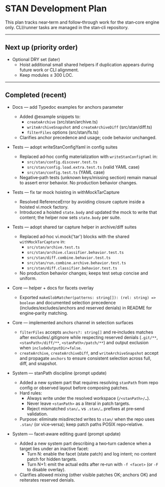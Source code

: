 # STAN Development Plan

This plan tracks near‑term and follow‑through work for the stan‑core engine only. CLI/runner tasks are managed in the stan‑cli repository.

---

## Next up (priority order)

- Optional DRY set (later)
  - Hoist additional small shared helpers if duplication appears during future work or CLI alignment.
  - Keep modules ≤ 300 LOC.

---

## Completed (recent)

- Docs — add Typedoc examples for anchors parameter
  - Added @example snippets to:
    - `createArchive` (src/stan/archive.ts)
    - `writeArchiveSnapshot` and `createArchiveDiff` (src/stan/diff.ts)
    - `filterFiles` options (src/stan/fs.ts)
  - Clarifies anchor precedence and usage; code behavior unchanged.

- Tests — adopt writeStanConfigYaml in config suites
  - Replaced ad‑hoc config materialization with `writeStanConfigYaml` in:
    - `src/stan/config.discover.test.ts`
    - `src/stan/config.load.extra.test.ts` (valid YAML case)
    - `src/stan/config.test.ts` (YAML case)
  - Negative‑path tests (unknown keys/missing section) remain manual to assert error behavior. No production behavior changes.

- Tests — fix tar mock hoisting in withMockTarCapture
  - Resolved ReferenceError by avoiding closure capture inside a hoisted vi.mock factory.
  - Introduced a hoisted `state.body` and updated the mock to write that content; the helper now sets `state.body` per suite.

- Tests — adopt shared tar capture helper in archive/diff suites
  - Replaced ad‑hoc vi.mock('tar') blocks with the shared `withMockTarCapture` in:
    - `src/stan/archive.test.ts`
    - `src/stan/archive.classifier.behavior.test.ts`
    - `src/stan/diff.combine.behavior.test.ts`
    - `src/stan/run.combine.archive.behavior.test.ts`
    - `src/stan/diff.classifier.behavior.test.ts`
  - No production behavior changes; keeps test setup concise and uniform.

- Core — helper + docs for facets overlay
  - Exported `makeGlobMatcher(patterns: string[]): (rel: string) => boolean` and documented selection precedence (includes/excludes/anchors and reserved denials) in README for engine‑parity matching.

- Core — implemented anchors channel in selection surfaces
  - `filterFiles` accepts `anchors?: string[]` and re‑includes matches after excludes/.gitignore while respecting reserved denials (`.git/**`, `<stanPath>/diff/**`, `<stanPath>/patch/**`) and output exclusion when `includeOutputDir=false`.
  - `createArchive`, `createArchiveDiff`, and `writeArchiveSnapshot` accept and propagate `anchors` to ensure consistent selection across full, diff, and snapshot.

- System — stanPath discipline (prompt update)
  - Added a new system part that requires resolving `stanPath` from repo config
    or observed layout before composing patches.
  - Hard rules:
    - Always write under the resolved workspace (`/<stanPath>/…`).
    - Never leave `<stanPath>` as a literal in patch targets.
    - Reject mismatched `stan/…` vs `.stan/…` prefixes at pre‑send validation.
  - Purpose: eliminate misdirected writes to `stan/` when the repo uses `.stan/`
    (or vice‑versa); keep patch paths POSIX repo‑relative.

- System — facet‑aware editing guard (prompt update)
  - Added a new system part describing a two‑turn cadence when a target lies under an inactive facet:
    - Turn N: enable the facet (state patch) and log intent; no content patch for hidden targets.
    - Turn N+1: emit the actual edits after re‑run with `-f <facet>` (or `-F` to disable overlay).
  - Clarifies allowed mixing (other visible patches OK; anchors OK) and reiterates reserved denials.
